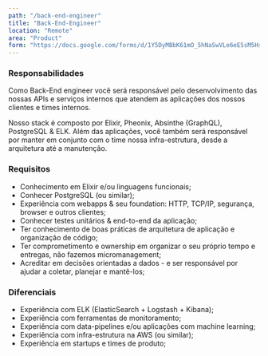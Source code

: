 ```yaml
---
path: "/back-end-engineer"
title: "Back-End-Engineer"
location: "Remote"
area: "Product"
form: "https://docs.google.com/forms/d/1Y5DyMBbK61mO_5hNaSwVLe6eE5sM5HsKK_46ouEtTkU"
---
```


### Responsabilidades
Como Back-End engineer você será responsável pelo desenvolvimento das nossas APIs e serviços internos
que atendem as aplicações dos nossos clientes e times internos. 

Nosso stack é composto por Elixir, Pheonix, Absinthe (GraphQL), PostgreSQL & ELK.
Além das aplicações, você também será responsável por manter em conjunto com o time nossa infra-estrutura,
desde a arquitetura até a manutenção.


### Requisitos

* Conhecimento em Elixir e/ou linguagens funcionais;
* Conhecer PostgreSQL (ou similar);
* Experiência com webapps & seu foundation: HTTP, TCP/IP, segurança, browser e outros clientes;
* Conhecer testes unitários & end-to-end da aplicação;
* Ter conhecimento de boas práticas de arquitetura de aplicação e organização de código;
* Ter comprometimento e ownership em organizar o seu próprio tempo e entregas, não fazemos micromanagement;
* Acreditar em decisões orientadas a dados - e ser responsável por ajudar a coletar, planejar e mantê-los;


### Diferenciais

* Experiência com ELK (ElasticSearch + Logstash + Kibana);
* Experiência com ferramentas de monitoramento;
* Experiência com data-pipelines e/ou aplicações com machine learning;
* Experiência com infra-estrutura na AWS (ou similar);
* Experiência em startups e times de produto;
